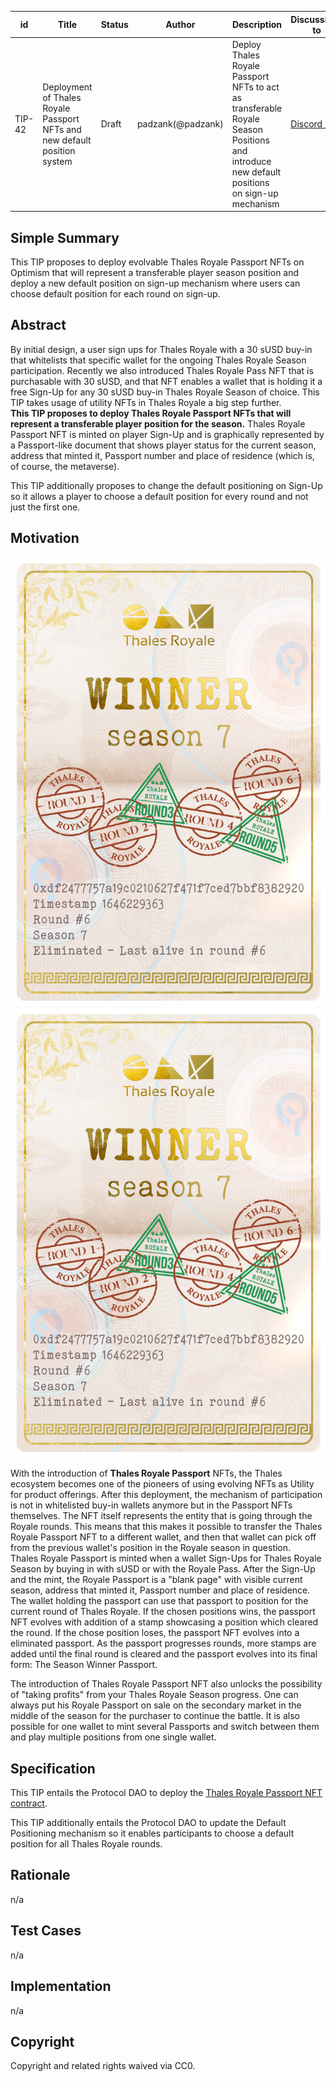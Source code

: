 | id | Title | Status | Author | Description | Discussions to | Created |
| ----------- | ----------- | ----------- | ----------- | ----------- | ----------- | ----------- |
| TIP-42 |  Deployment of Thales Royale Passport NFTs and new default position system | Draft | padzank(@padzank) | Deploy Thales Royale Passport NFTs to act as transferable Royale Season Positions and introduce new default positions on sign-up mechanism | [Discord URL](https://discord.gg/hHH7EJf8M5) | 2022-04-09

## Simple Summary
 
This TIP proposes to deploy evolvable Thales Royale Passport NFTs on Optimism that will represent a transferable player season position and deploy a new default position on sign-up mechanism where users can choose default position for each round on sign-up.
 
## Abstract
 
By initial design, a user sign ups for Thales Royale with a 30 sUSD buy-in that whitelists that specific wallet for the ongoing Thales Royale Season participation. Recently we also introduced Thales Royale Pass NFT that is purchasable with 30 sUSD, and that NFT enables a wallet that is holding it a free Sign-Up for any 30 sUSD buy-in Thales Royale Season of choice. This TIP takes usage of utility NFTs in Thales Royale a big step further.  
**This TIP proposes to deploy Thales Royale Passport NFTs that will represent a transferable player position for the season.** Thales Royale Passport NFT is minted on player Sign-Up and is graphically represented by a Passport-like document that shows player status for the current season, address that minted it, Passport number and place of residence (which is, of course, the metaverse).

This TIP additionally proposes to change the default positioning on Sign-Up so it allows a player to choose a default position for every round and not just the first one.  

## Motivation

![Winner Passport](./images/3.png)
<img src="./images/3.png">
  
 With the introduction of **Thales Royale Passport** NFTs, the Thales ecosystem becomes one of the pioneers of using evolving NFTs as Utility for product offerings. After this deployment, the mechanism of participation is not in whitelisted buy-in wallets anymore but in the Passport NFTs themselves. The NFT itself represents the entity that is going through the Royale rounds. This means that this makes it  possible to transfer the Thales Royale Passport NFT to a different wallet, and then that wallet can pick off from  the previous wallet's position in the Royale season in question.  
 Thales Royale Passport is minted when a wallet Sign-Ups for Thales Royale Season by buying in with sUSD or with the Royale Pass. After the Sign-Up and the mint, the Royale Passport is a "blank page" with visible current season, address that minted it, Passport number and place of residence. The wallet holding the passport can use that passport to position for the current round of Thales Royale.  If the chosen positions wins, the passport NFT evolves with addition of a stamp showcasing a position which cleared the round. If the chose position loses, the passport NFT evolves into a eliminated passport. As the passport progresses rounds, more stamps are added until the final round is cleared and the passport evolves into its final form: The Season Winner Passport.  

The introduction of Thales Royale Passport NFT also unlocks the possibility of "taking profits" from your Thales Royale Season progress.  One can always put his Royale Passport on sale on the secondary market in the middle of the season for the purchaser to continue the battle.  It is also possible for one wallet to mint several Passports and switch between them and play multiple positions from one single wallet.  
 
## Specification

This TIP entails the Protocol DAO to deploy the [Thales Royale Passport NFT contract](https://github.com/thales-markets/contracts/blob/main/contracts/ThalesRoyale/ThalesRoyalePassport.sol).

This TIP additionally entails the Protocol DAO to update the Default Positioning mechanism so it enables participants to choose a default position for all Thales Royale rounds.

## Rationale
 
n/a
 
## Test Cases
 
n/a
 
## Implementation
 
n/a
 
## Copyright
 
Copyright and related rights waived via CC0.